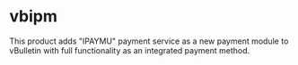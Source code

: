 vbipm
=====

This product adds "IPAYMU" payment service as a new payment module to vBulletin with full functionality as an integrated payment method.
